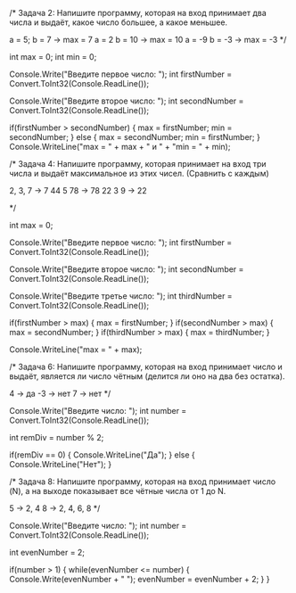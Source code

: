 /*
Задача 2: Напишите программу, которая на вход принимает два числа и выдаёт, какое число большее, а какое меньшее.

a = 5; b = 7 -> max = 7
a = 2 b = 10 -> max = 10
a = -9 b = -3 -> max = -3
*/

int max = 0;
int min = 0;

Console.Write("Введите первое число: ");
int firstNumber = Convert.ToInt32(Console.ReadLine());

Console.Write("Введите второе число: ");
int secondNumber = Convert.ToInt32(Console.ReadLine());

if(firstNumber > secondNumber)
{
    max = firstNumber;
    min = secondNumber;
}
else
{
    max = secondNumber;
    min = firstNumber;
}
Console.WriteLine("max = " + max + " и " + "min = " + min);




/*
Задача 4: Напишите программу, которая принимает на вход три числа и выдаёт максимальное из этих чисел. (Сравнить с каждым)

2, 3, 7 -> 7
44 5 78 -> 78
22 3 9 -> 22

*/

int max = 0;

Console.Write("Введите первое число: ");
int firstNumber = Convert.ToInt32(Console.ReadLine());

Console.Write("Введите второе число: ");
int secondNumber = Convert.ToInt32(Console.ReadLine());

Console.Write("Введите третье число: ");
int thirdNumber = Convert.ToInt32(Console.ReadLine());

if(firstNumber > max)
{
    max = firstNumber;
}
if(secondNumber > max)
{
    max = secondNumber;
}
if(thirdNumber > max)
{
    max = thirdNumber;
}

Console.WriteLine("max = " + max);





/*
Задача 6: Напишите программу, которая на вход принимает число и выдаёт, является ли число чётным (делится ли оно на два без остатка).

4 -> да
-3 -> нет
7 -> нет
*/


Console.Write("Введите число: ");
int number = Convert.ToInt32(Console.ReadLine());

int remDiv = number % 2;

if(remDiv == 0)
{
    Console.WriteLine("Да");
}
else
{
    Console.WriteLine("Нет");
}




/*
Задача 8: Напишите программу, которая на вход принимает число (N), а на выходе показывает все чётные числа от 1 до N.

5 -> 2, 4
8 -> 2, 4, 6, 8
*/


Console.Write("Введите число: ");
int number = Convert.ToInt32(Console.ReadLine());

int evenNumber = 2;

if(number > 1)
{
    while(evenNumber <= number)
    {
        Console.Write(evenNumber + " ");
        evenNumber = evenNumber + 2;
    }
}
